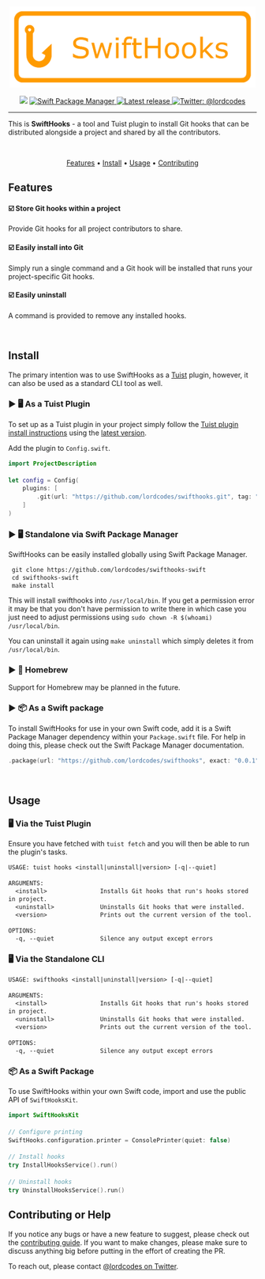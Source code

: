 <p align="center">
    <img src="Art/logo.png" width="500" max-width="90%" alt="SwiftHooks" />
</p>

<p align="center">
    <img src="https://img.shields.io/badge/Swift-5.6-orange.svg" />
    <a href="https://swift.org/package-manager">
        <img src="https://img.shields.io/badge/swiftpm-compatible-brightgreen.svg?style=flat" alt="Swift Package Manager" />
    </a>
     <a href="https://github.com/lordcodes/swifthooks/releases/latest">
         <img src="https://img.shields.io/github/release/lordcodes/swifthooks.svg?style=flat" alt="Latest release" />
     </a>
    <a href="https://twitter.com/lordcodes">
        <img src="https://img.shields.io/badge/twitter-@lordcodes-blue.svg?style=flat" alt="Twitter: @lordcodes" />
    </a>
</p>

---

This is **SwiftHooks** - a tool and Tuist plugin to install Git hooks that can be distributed alongside a project and shared by all the contributors.

&nbsp;

<p align="center">
    <a href="#features">Features</a> • <a href="#install">Install</a> • <a href="#usage">Usage</a> • <a href="#contributing-or-help">Contributing</a>
</p>

## Features

#### ☑️ Store Git hooks within a project

Provide Git hooks for all project contributors to share.

#### ☑️ Easily install into Git

Simply run a single command and a Git hook will be installed that runs your project-specific Git hooks.

#### ☑️ Easily uninstall

A command is provided to remove any installed hooks.

&nbsp;

## Install

The primary intention was to use SwiftHooks as a [Tuist](https://github.com/tuist/tuist) plugin, however, it can also be used as a standard CLI tool as well.

### ▶︎ 🖥 As a Tuist Plugin

To set up as a Tuist plugin in your project simply follow the [Tuist plugin install instructions](https://docs.tuist.io/plugins/using-plugins/) using the [latest version](https://github.com/lordcodes/swifthooks/releases/latest).

Add the plugin to `Config.swift`.

```swift
import ProjectDescription

let config = Config(
    plugins: [
        .git(url: "https://github.com/lordcodes/swifthooks.git", tag: "{ENTER_LATEST_VERSION}")
    ]
)
```

### ▶︎ 🖥 Standalone via Swift Package Manager

SwiftHooks can be easily installed globally using Swift Package Manager.

```terminal
 git clone https://github.com/lordcodes/swifthooks-swift
 cd swifthooks-swift
 make install
```

This will install swifthooks into `/usr/local/bin`. If you get a permission error it may be that you don't have permission to write there in which case you just need to adjust permissions using `sudo chown -R $(whoami) /usr/local/bin`.

You can uninstall it again using `make uninstall` which simply deletes it from `/usr/local/bin`.

### ▶︎ 🍺 Homebrew

Support for Homebrew may be planned in the future.

### ▶︎ 📦 As a Swift package

To install SwiftHooks for use in your own Swift code, add it is a Swift Package Manager dependency within your `Package.swift` file. For help in doing this, please check out the Swift Package Manager documentation.

```swift
.package(url: "https://github.com/lordcodes/swifthooks", exact: "0.0.1")
```

&nbsp;

## Usage

### 🖥 Via the Tuist Plugin

Ensure you have fetched with `tuist fetch` and you will then be able to run the plugin's tasks.

```terminal
USAGE: tuist hooks <install|uninstall|version> [-q|--quiet]

ARGUMENTS:
  <install>               Installs Git hooks that run's hooks stored in project.
  <uninstall>             Uninstalls Git hooks that were installed.
  <version>               Prints out the current version of the tool.

OPTIONS:
  -q, --quiet             Silence any output except errors 
```

### 🖥 Via the Standalone CLI

```terminal
USAGE: swifthooks <install|uninstall|version> [-q|--quiet]

ARGUMENTS:
  <install>               Installs Git hooks that run's hooks stored in project.
  <uninstall>             Uninstalls Git hooks that were installed.
  <version>               Prints out the current version of the tool.

OPTIONS:
  -q, --quiet             Silence any output except errors 
```

### 📦 As a Swift Package

To use SwiftHooks within your own Swift code, import and use the public API of `SwiftHooksKit`.

```swift
import SwiftHooksKit

// Configure printing
SwiftHooks.configuration.printer = ConsolePrinter(quiet: false)

// Install hooks
try InstallHooksService().run()

// Uninstall hooks
try UninstallHooksService().run()
```

## Contributing or Help

If you notice any bugs or have a new feature to suggest, please check out the [contributing guide](https://github.com/lordcodes/swifthooks/blob/master/CONTRIBUTING.md). If you want to make changes, please make sure to discuss anything big before putting in the effort of creating the PR.

To reach out, please contact [@lordcodes on Twitter](https://twitter.com/lordcodes).
